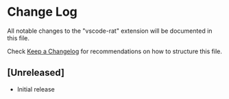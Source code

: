 # Change Log

All notable changes to the "vscode-rat" extension will be documented in this file.

Check [Keep a Changelog](http://keepachangelog.com/) for recommendations on how to structure this file.

## [Unreleased]

- Initial release